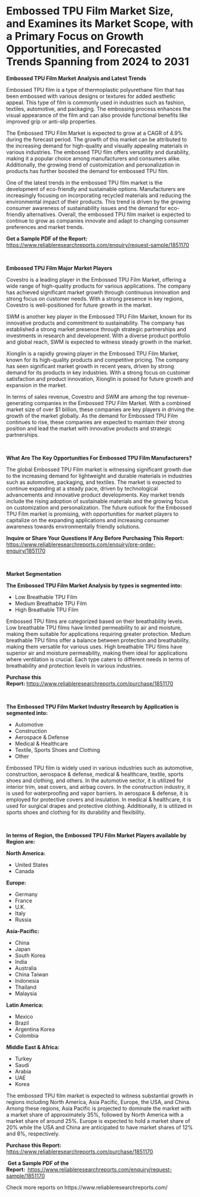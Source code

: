 <p><h1>Embossed TPU Film Market Size, and Examines its Market Scope, with a Primary Focus on Growth Opportunities, and Forecasted Trends Spanning from 2024 to 2031</h1></p><p><strong>Embossed TPU Film Market Analysis and Latest Trends</strong></p>
<p><p>Embossed TPU film is a type of thermoplastic polyurethane film that has been embossed with various designs or textures for added aesthetic appeal. This type of film is commonly used in industries such as fashion, textiles, automotive, and packaging. The embossing process enhances the visual appearance of the film and can also provide functional benefits like improved grip or anti-slip properties.</p><p>The Embossed TPU Film Market is expected to grow at a CAGR of 4.9% during the forecast period. The growth of this market can be attributed to the increasing demand for high-quality and visually appealing materials in various industries. The embossed TPU film offers versatility and durability, making it a popular choice among manufacturers and consumers alike. Additionally, the growing trend of customization and personalization in products has further boosted the demand for embossed TPU film.</p><p>One of the latest trends in the embossed TPU film market is the development of eco-friendly and sustainable options. Manufacturers are increasingly focusing on incorporating recycled materials and reducing the environmental impact of their products. This trend is driven by the growing consumer awareness of sustainability issues and the demand for eco-friendly alternatives. Overall, the embossed TPU film market is expected to continue to grow as companies innovate and adapt to changing consumer preferences and market trends.</p></p>
<p><strong>Get a Sample PDF of the Report:&nbsp;</strong> <a href="https://www.reliableresearchreports.com/enquiry/request-sample/1851170">https://www.reliableresearchreports.com/enquiry/request-sample/1851170</a></p>
<p>&nbsp;</p>
<p><strong>Embossed TPU Film Major Market Players</strong></p>
<p><p>Covestro is a leading player in the Embossed TPU Film Market, offering a wide range of high-quality products for various applications. The company has achieved significant market growth through continuous innovation and strong focus on customer needs. With a strong presence in key regions, Covestro is well-positioned for future growth in the market.</p><p>SWM is another key player in the Embossed TPU Film Market, known for its innovative products and commitment to sustainability. The company has established a strong market presence through strategic partnerships and investments in research and development. With a diverse product portfolio and global reach, SWM is expected to witness steady growth in the market.</p><p>Xionglin is a rapidly growing player in the Embossed TPU Film Market, known for its high-quality products and competitive pricing. The company has seen significant market growth in recent years, driven by strong demand for its products in key industries. With a strong focus on customer satisfaction and product innovation, Xionglin is poised for future growth and expansion in the market.</p><p>In terms of sales revenue, Covestro and SWM are among the top revenue-generating companies in the Embossed TPU Film Market. With a combined market size of over $1 billion, these companies are key players in driving the growth of the market globally. As the demand for Embossed TPU Film continues to rise, these companies are expected to maintain their strong position and lead the market with innovative products and strategic partnerships.</p></p>
<p>&nbsp;</p>
<p><strong>What Are The Key Opportunities For Embossed TPU Film Manufacturers?</strong></p>
<p><p>The global Embossed TPU Film market is witnessing significant growth due to the increasing demand for lightweight and durable materials in industries such as automotive, packaging, and textiles. The market is expected to continue expanding at a steady pace, driven by technological advancements and innovative product developments. Key market trends include the rising adoption of sustainable materials and the growing focus on customization and personalization. The future outlook for the Embossed TPU Film market is promising, with opportunities for market players to capitalize on the expanding applications and increasing consumer awareness towards environmentally friendly solutions.</p></p>
<p><strong>Inquire or Share Your Questions If Any Before Purchasing This Report:</strong> <a href="https://www.reliableresearchreports.com/enquiry/pre-order-enquiry/1851170">https://www.reliableresearchreports.com/enquiry/pre-order-enquiry/1851170</a></p>
<p>&nbsp;</p>
<p><strong>Market Segmentation</strong></p>
<p><strong>The Embossed TPU Film Market Analysis by types is segmented into:</strong></p>
<p><ul><li>Low Breathable TPU Film</li><li>Medium Breathable TPU Film</li><li>High Breathable TPU Film</li></ul></p>
<p><p>Embossed TPU films are categorized based on their breathability levels. Low breathable TPU films have limited permeability to air and moisture, making them suitable for applications requiring greater protection. Medium breathable TPU films offer a balance between protection and breathability, making them versatile for various uses. High breathable TPU films have superior air and moisture permeability, making them ideal for applications where ventilation is crucial. Each type caters to different needs in terms of breathability and protection levels in various industries.</p></p>
<p><strong>Purchase this Report:&nbsp;</strong><a href="https://www.reliableresearchreports.com/purchase/1851170">https://www.reliableresearchreports.com/purchase/1851170</a></p>
<p>&nbsp;</p>
<p><strong>The Embossed TPU Film Market Industry Research by Application is segmented into:</strong></p>
<p><ul><li>Automotive</li><li>Construction</li><li>Aerospace & Defense</li><li>Medical & Healthcare</li><li>Textile, Sports Shoes and Clothing</li><li>Other</li></ul></p>
<p><p>Embossed TPU film is widely used in various industries such as automotive, construction, aerospace & defense, medical & healthcare, textile, sports shoes and clothing, and others. In the automotive sector, it is utilized for interior trim, seat covers, and airbag covers. In the construction industry, it is used for waterproofing and vapor barriers. In aerospace & defense, it is employed for protective covers and insulation. In medical & healthcare, it is used for surgical drapes and protective clothing. Additionally, it is utilized in sports shoes and clothing for its durability and flexibility.</p></p>
<p>&nbsp;</p>
<p><strong>In terms of Region, the Embossed TPU Film Market Players available by Region are:</strong></p>
<p>
    <p> <strong> North America: </strong>
        <ul>
            <li>United States</li>
            <li>Canada</li>
        </ul>
        </p> 
    <p> <strong> Europe: </strong>
        <ul>
            <li>Germany</li>
            <li>France</li>
            <li>U.K.</li>
            <li>Italy</li>
            <li>Russia</li>
        </ul>
        </p> 
    <p> <strong> Asia-Pacific: </strong>
        <ul>
            <li>China</li>
            <li>Japan</li>
            <li>South Korea</li>
            <li>India</li>
            <li>Australia</li>
            <li>China Taiwan</li>
            <li>Indonesia</li>
            <li>Thailand</li>
            <li>Malaysia</li>
        </ul>
        </p> 
    <p> <strong> Latin America: </strong>
        <ul>
            <li>Mexico</li>
            <li>Brazil</li>
            <li>Argentina Korea</li>
            <li>Colombia</li>
        </ul>
        </p> 
    <p> <strong> Middle East & Africa: </strong>
        <ul>
            <li>Turkey</li>
            <li>Saudi</li>
            <li>Arabia</li>
            <li>UAE</li>
            <li>Korea</li>
        </ul>
    </p>
    </p>
<p><p>The embossed TPU film market is expected to witness substantial growth in regions including North America, Asia Pacific, Europe, the USA, and China. Among these regions, Asia Pacific is projected to dominate the market with a market share of approximately 35%, followed by North America with a market share of around 25%. Europe is expected to hold a market share of 20% while the USA and China are anticipated to have market shares of 12% and 8%, respectively.</p></p>
<p><strong>Purchase this Report: </strong><a href="https://www.reliableresearchreports.com/purchase/1851170">https://www.reliableresearchreports.com/purchase/1851170</a></p>
<p>&nbsp;<strong>Get a Sample PDF of the Report:&nbsp;&nbsp;</strong><a href="https://www.reliableresearchreports.com/enquiry/request-sample/1851170">https://www.reliableresearchreports.com/enquiry/request-sample/1851170</a></p>
<p><strong></strong></p>
<p>Check more reports on https://www.reliableresearchreports.com/</p>
